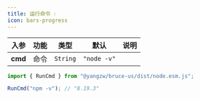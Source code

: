 ```yaml
---
title: 运行命令 💧
icon: bars-progress
---
```


入参|功能|类型|默认|说明
:-:|:-:|:-:|:-:|-
**cmd**|命令|`String`|`"node -v"`

```js
import { RunCmd } from "@yangzw/bruce-us/dist/node.esm.js";

RunCmd("npm -v"); // "8.19.3"
```